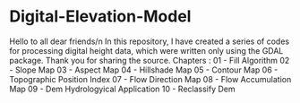 # Digital-Elevation-Model

Hello to all dear friends/n
In this repository, I have created a series of codes for processing digital height data, which were written only using the GDAL package.
Thank you for sharing the source.
Chapters : 
01 - Fill Algorithm
02 - Slope Map
03 - Aspect Map
04 - Hillshade Map
05 - Contour Map
06 - Topographic Position Index
07 - Flow Direction Map
08 - Flow Accumulation Map
09 - Dem Hydrologyical Application
10 - Reclassify Dem
